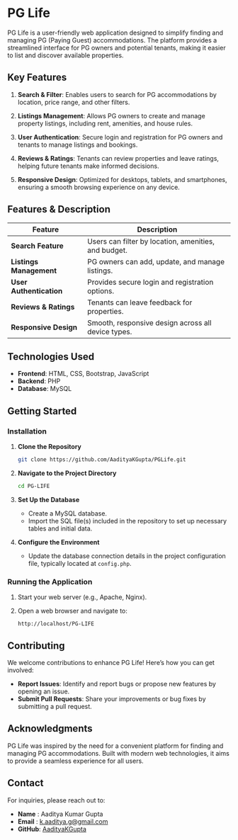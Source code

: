 # PG Life

PG Life is a user-friendly web application designed to simplify finding and managing PG (Paying Guest) accommodations. The platform provides a streamlined interface for PG owners and potential tenants, making it easier to list and discover available properties.

## Key Features

1. **Search & Filter**: Enables users to search for PG accommodations by location, price range, and other filters.

2. **Listings Management**: Allows PG owners to create and manage property listings, including rent, amenities, and house rules.

3. **User Authentication**: Secure login and registration for PG owners and tenants to manage listings and bookings.

4. **Reviews & Ratings**: Tenants can review properties and leave ratings, helping future tenants make informed decisions.

5. **Responsive Design**: Optimized for desktops, tablets, and smartphones, ensuring a smooth browsing experience on any device.

## Features & Description

| Feature           | Description                                    |
|-------------------|------------------------------------------------|
| **Search Feature**          | Users can filter by location, amenities, and budget.         |
| **Listings Management**    | PG owners can add, update, and manage listings.             |
| **User Authentication** | Provides secure login and registration options. |
| **Reviews & Ratings**      | Tenants can leave feedback for properties.              |
| **Responsive Design**      | Smooth, responsive design across all device types. |

## Technologies Used

- **Frontend**: HTML, CSS, Bootstrap, JavaScript
- **Backend**: PHP
- **Database**: MySQL

## Getting Started

### Installation

1. **Clone the Repository**

   ```bash
   git clone https://github.com/AadityaKGupta/PGLife.git
   ```

2. **Navigate to the Project Directory**

   ```bash
   cd PG-LIFE
   ```

3. **Set Up the Database**

   - Create a MySQL database.
   - Import the SQL file(s) included in the repository to set up necessary tables and initial data.

4. **Configure the Environment**

   - Update the database connection details in the project configuration file, typically located at `config.php`.

### Running the Application

1. Start your web server (e.g., Apache, Nginx).
2. Open a web browser and navigate to:

   ```arduino
   http://localhost/PG-LIFE
   ```

## Contributing

We welcome contributions to enhance PG Life! Here’s how you can get involved:

- **Report Issues**: Identify and report bugs or propose new features by opening an issue.
- **Submit Pull Requests**: Share your improvements or bug fixes by submitting a pull request.

## Acknowledgments

PG Life was inspired by the need for a convenient platform for finding and managing PG accommodations. Built with modern web technologies, it aims to provide a seamless experience for all users.

## Contact

For inquiries, please reach out to:

- **Name**  :  Aaditya Kumar Gupta
- **Email** :  [k.aaditya.g@gmail.com](mailto:your.email@example.com)
- **GitHub**:  [AadityaKGupta](https://github.com/AadityaKGupta)
